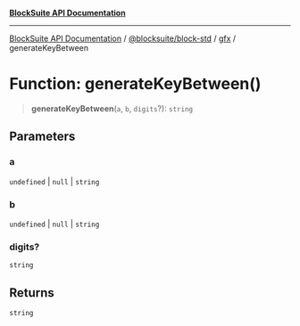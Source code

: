 [**BlockSuite API Documentation**](../../../../README.md)

***

[BlockSuite API Documentation](../../../../README.md) / [@blocksuite/block-std](../../README.md) / [gfx](../README.md) / generateKeyBetween

# Function: generateKeyBetween()

> **generateKeyBetween**(`a`, `b`, `digits`?): `string`

## Parameters

### a

`undefined` | `null` | `string`

### b

`undefined` | `null` | `string`

### digits?

`string`

## Returns

`string`
